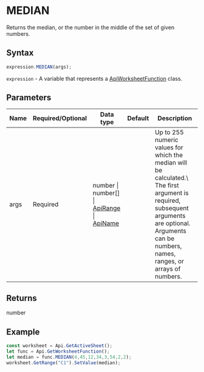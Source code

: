 # MEDIAN

Returns the median, or the number in the middle of the set of given numbers.

## Syntax

```javascript
expression.MEDIAN(args);
```

`expression` - A variable that represents a [ApiWorksheetFunction](../ApiWorksheetFunction.md) class.

## Parameters

| **Name** | **Required/Optional** | **Data type** | **Default** | **Description** |
| ------------- | ------------- | ------------- | ------------- | ------------- |
| args | Required | number \| number[] \| [ApiRange](../../ApiRange/ApiRange.md) \| [ApiName](../../ApiName/ApiName.md) |  | Up to 255 numeric values for which the median will be calculated.\ The first argument is required, subsequent arguments are optional. Arguments can be numbers, names, ranges, or arrays of numbers. |

## Returns

number

## Example



```javascript editor-
const worksheet = Api.GetActiveSheet();
let func = Api.GetWorksheetFunction();
let median = func.MEDIAN(4,45,12,34,3,54,2,2);
worksheet.GetRange("C1").SetValue(median);



```
